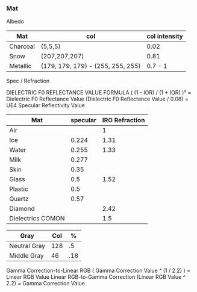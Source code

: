 ### Mat 
Albedo 

Mat | col | col intensity | 
-- | -- | -- | 
Charcoal | (5,5,5) | 0.02
Snow  |  (207,207,207)  | 0.81
Metallic  | (179, 179, 179) - (255, 255, 255) | 0.7 - 1


Spec / Refraction

DIELECTRIC F0 REFLECTANCE VALUE FORMULA​
​( (1 - IOR) / (1 + IOR) )² = Dielectric F0 Reflectance Value
(Dielectric F0 Reflectance Value / 0.08) = UE4 Specular Reflectivity Value 


Mat | specular | IRO  Refraction |  
-- | -- | -- | 
Air | | 1
Ice | 0.224 | 1.31
Water  |  0.255 | 1.33
Milk | 0.277 |
Skin | 0.35 |  
Glass | 0.5 | 1.52
Plastic | 0.5 | 
Quartz | 0.57 |
Diamond | | 2.42
Dielectrics COMON | | 1.5

Gray | Col | % | 
-- | -- | -- | 
Neutral Gray | 128 | .5
Middle Gray |  46 | .18


Gamma Correction-to-Linear RGB
( Gamma Correction Value ^ (1 / 2.2) ) = Linear RGB Value
Linear RGB-to-Gamma Correction
(Linear RGB Value ^ 2.2) = Gamma Correction Value
